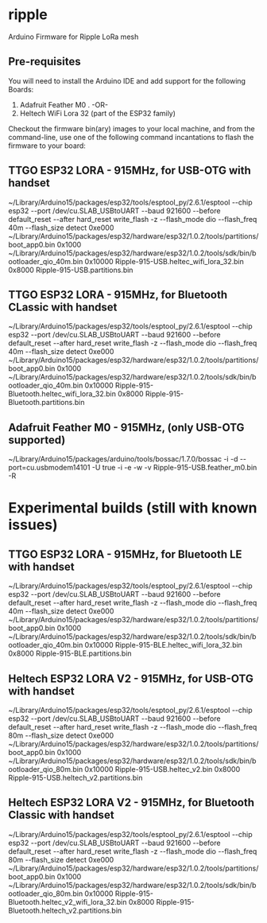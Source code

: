 # ripple
Arduino Firmware for Ripple LoRa mesh

## Pre-requisites

You will need to install the Arduino IDE and add support for the following Boards:
 1. Adafruit Feather M0 .   -OR-
 2. Heltech WiFi Lora 32 (part of the ESP32 family)
 
Checkout the firmware bin(ary) images to your local machine, and from the command-line, use one of the following command incantations to flash the firmware to your board:

## TTGO ESP32 LORA - 915MHz, for USB-OTG with handset

~/Library/Arduino15/packages/esp32/tools/esptool_py/2.6.1/esptool --chip esp32 --port /dev/cu.SLAB_USBtoUART --baud 921600 --before default_reset --after hard_reset write_flash -z --flash_mode dio --flash_freq 40m --flash_size detect 0xe000 ~/Library/Arduino15/packages/esp32/hardware/esp32/1.0.2/tools/partitions/boot_app0.bin 0x1000 ~/Library/Arduino15/packages/esp32/hardware/esp32/1.0.2/tools/sdk/bin/bootloader_qio_40m.bin 0x10000 Ripple-915-USB.heltec_wifi_lora_32.bin 0x8000 Ripple-915-USB.partitions.bin 


## TTGO ESP32 LORA - 915MHz, for Bluetooth CLassic with handset

~/Library/Arduino15/packages/esp32/tools/esptool_py/2.6.1/esptool --chip esp32 --port /dev/cu.SLAB_USBtoUART --baud 921600 --before default_reset --after hard_reset write_flash -z --flash_mode dio --flash_freq 40m --flash_size detect 0xe000 ~/Library/Arduino15/packages/esp32/hardware/esp32/1.0.2/tools/partitions/boot_app0.bin 0x1000 ~/Library/Arduino15/packages/esp32/hardware/esp32/1.0.2/tools/sdk/bin/bootloader_qio_40m.bin 0x10000 Ripple-915-Bluetooth.heltec_wifi_lora_32.bin 0x8000 Ripple-915-Bluetooth.partitions.bin 

## Adafruit Feather M0 - 915MHz,  (only USB-OTG supported)

~/Library/Arduino15/packages/arduino/tools/bossac/1.7.0/bossac -i -d --port=cu.usbmodem14101 -U true -i -e -w -v Ripple-915-USB.feather_m0.bin -R 

# Experimental builds (still with known issues)

## TTGO ESP32 LORA - 915MHz, for Bluetooth LE with handset

~/Library/Arduino15/packages/esp32/tools/esptool_py/2.6.1/esptool --chip esp32 --port /dev/cu.SLAB_USBtoUART --baud 921600 --before default_reset --after hard_reset write_flash -z --flash_mode dio --flash_freq 40m --flash_size detect 0xe000 ~/Library/Arduino15/packages/esp32/hardware/esp32/1.0.2/tools/partitions/boot_app0.bin 0x1000 ~/Library/Arduino15/packages/esp32/hardware/esp32/1.0.2/tools/sdk/bin/bootloader_qio_40m.bin 0x10000 Ripple-915-BLE.heltec_wifi_lora_32.bin 0x8000 Ripple-915-BLE.partitions.bin 

## Heltech ESP32 LORA V2 - 915MHz, for USB-OTG with handset

~/Library/Arduino15/packages/esp32/tools/esptool_py/2.6.1/esptool --chip esp32 --port /dev/cu.SLAB_USBtoUART --baud 921600 --before default_reset --after hard_reset write_flash -z --flash_mode dio --flash_freq 80m --flash_size detect 0xe000 ~/Library/Arduino15/packages/esp32/hardware/esp32/1.0.2/tools/partitions/boot_app0.bin 0x1000 ~/Library/Arduino15/packages/esp32/hardware/esp32/1.0.2/tools/sdk/bin/bootloader_qio_80m.bin 0x10000 Ripple-915-USB.heltec_v2.bin 0x8000 Ripple-915-USB.heltech_v2.partitions.bin 

## Heltech ESP32 LORA V2 - 915MHz, for Bluetooth Classic with handset

~/Library/Arduino15/packages/esp32/tools/esptool_py/2.6.1/esptool --chip esp32 --port /dev/cu.SLAB_USBtoUART --baud 921600 --before default_reset --after hard_reset write_flash -z --flash_mode dio --flash_freq 80m --flash_size detect 0xe000 ~/Library/Arduino15/packages/esp32/hardware/esp32/1.0.2/tools/partitions/boot_app0.bin 0x1000 ~/Library/Arduino15/packages/esp32/hardware/esp32/1.0.2/tools/sdk/bin/bootloader_qio_80m.bin 0x10000 Ripple-915-Bluetooth.heltec_v2_wifi_lora_32.bin 0x8000 Ripple-915-Bluetooth.heltech_v2.partitions.bin 

